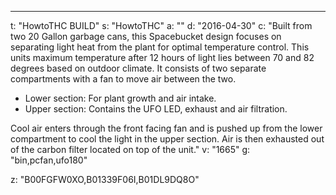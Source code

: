 ---
t: "HowtoTHC BUILD"
s: "HowtoTHC"
a: ""
d: "2016-04-30"
c: "Built from two 20 Gallon garbage cans, this Spacebucket design focuses on separating light heat from the plant for optimal temperature control. This units maximum temperature after 12 hours of light lies between 70 and 82 degrees based on outdoor climate. It consists of two separate compartments with a fan to move air between the two.
<ul><li>Lower section: For plant growth and air intake.</li><li>Upper section: Contains the UFO LED, exhaust and air filtration.</li></ul>
Cool air enters through the front facing fan and is pushed up from the lower compartment to cool the light in the upper section. Air is then exhausted out of the carbon filter located on top of the unit."
v: "1665"
g: "bin,pcfan,ufo180"

z: "B00FGFW0XO,B01339F06I,B01DL9DQ8O"
